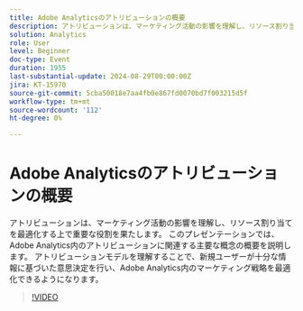 ```yaml
---
title: Adobe Analyticsのアトリビューションの概要
description: アトリビューションは、マーケティング活動の影響を理解し、リソース割り当てを最適化する上で重要な役割を果たします。 このプレゼンテーションでは、Adobe Analytics内のアトリビューションに関連する主要な概念の概要を説明します。 アトリビューションモデルを理解することで、新規ユーザーが十分な情報に基づいた意思決定を行い、Adobe Analytics内のマーケティング戦略を最適化できるようになります。
solution: Analytics
role: User
level: Beginner
doc-type: Event
duration: 1955
last-substantial-update: 2024-08-29T00:00:00Z
jira: KT-15970
source-git-commit: 5cba50018e7aa4fb0e867fd0070bd7f003215d5f
workflow-type: tm+mt
source-wordcount: '112'
ht-degree: 0%

---
```



# Adobe Analyticsのアトリビューションの概要

アトリビューションは、マーケティング活動の影響を理解し、リソース割り当てを最適化する上で重要な役割を果たします。 このプレゼンテーションでは、Adobe Analytics内のアトリビューションに関連する主要な概念の概要を説明します。 アトリビューションモデルを理解することで、新規ユーザーが十分な情報に基づいた意思決定を行い、Adobe Analytics内のマーケティング戦略を最適化できるようになります。

>[!VIDEO](https://video.tv.adobe.com/v/3432742/?learn=on)
